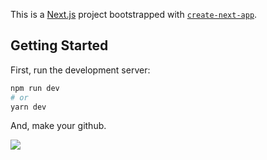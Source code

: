 This is a [Next.js](https://nextjs.org/) project bootstrapped with [`create-next-app`](https://github.com/vercel/next.js/tree/canary/packages/create-next-app).

## Getting Started

First, run the development server:

```bash
npm run dev
# or
yarn dev
```

And, make your github.

<img src="https://raw.githubusercontent.com/cri-kim/img/main/make-my-github/ex1.JPG"/>
